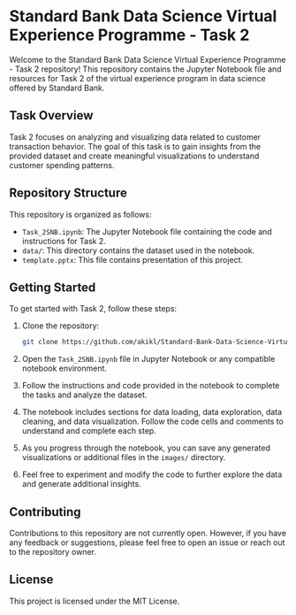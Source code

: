 # Standard Bank Data Science Virtual Experience Programme - Task 2

Welcome to the Standard Bank Data Science Virtual Experience Programme - Task 2 repository! This repository contains the Jupyter Notebook file and resources for Task 2 of the virtual experience program in data science offered by Standard Bank.

## Task Overview

Task 2 focuses on analyzing and visualizing data related to customer transaction behavior. The goal of this task is to gain insights from the provided dataset and create meaningful visualizations to understand customer spending patterns.

## Repository Structure

This repository is organized as follows:

- `Task_2SNB.ipynb`: The Jupyter Notebook file containing the code and instructions for Task 2.
- `data/`: This directory contains the dataset used in the notebook.
- `template.pptx`: This file contains presentation of this project.

## Getting Started

To get started with Task 2, follow these steps:

1. Clone the repository:

    ```bash
    git clone https://github.com/akikl/Standard-Bank-Data-Science-Virtual-Experience-Programme.git
    ```

2. Open the `Task_2SNB.ipynb` file in Jupyter Notebook or any compatible notebook environment.

3. Follow the instructions and code provided in the notebook to complete the tasks and analyze the dataset.

4. The notebook includes sections for data loading, data exploration, data cleaning, and data visualization. Follow the code cells and comments to understand and complete each step.

5. As you progress through the notebook, you can save any generated visualizations or additional files in the `images/` directory.

6. Feel free to experiment and modify the code to further explore the data and generate additional insights.

## Contributing

Contributions to this repository are not currently open. However, if you have any feedback or suggestions, please feel free to open an issue or reach out to the repository owner.

## License

This project is licensed under the MIT License.
